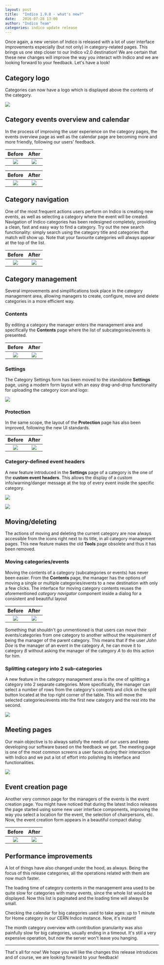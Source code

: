 ```yaml
---
layout: post
title:  "Indico 1.9.8 - what's new?"
date:   2016-07-28 13:00
author: "Indico Team"
categories: indico update release
---
```


Once again, a new version of Indico is released with a lot of user interface improvements especially (but not only) in category-related pages. This brings us one step closer to our Indico v2.0 destination! We are certain that these new changes will improve the way you interact with Indico and we are looking forward to your feedback. Let's have a look!

## Category logo

Categories can now have a logo which is displayed above the contents of the category.

![](/assets/2016-07-28-indico-1-9-8-news/category-logo.png)


## Category events overview and calendar
In the process of improving the user experience on the category pages, the events overview page as well as the calendar page are becoming more and more friendly, following our users' feedback.

Before             |  After
:-------------------------:|:-------------------------:
![](/assets/2016-07-28-indico-1-9-8-news/category-event-overview-before.png)  |  ![](/assets/2016-07-28-indico-1-9-8-news/category-event-overview-after.png)

Before             |  After
:-------------------------:|:-------------------------:
![](/assets/2016-07-28-indico-1-9-8-news/category-calendar-before.png)  |  ![](/assets/2016-07-28-indico-1-9-8-news/category-calendar-after.png)


## Category navigation
One of the most frequent actions users perform on Indico is creating new events, as well as selecting a category where the event will be created. Navigation of Indico categories has been redesigned completely, providing a clean, fast and easy way to find a category. Try out the new search functionality: simply search using the category title and categories that match will show up. Note that your favourite categories will always appear at the top of the list.

Before             |  After
:-------------------------:|:-------------------------:
![](/assets/2016-07-28-indico-1-9-8-news/category-navigator-before.png)  |  ![](/assets/2016-07-28-indico-1-9-8-news/category-navigator-after.png)

## Category management
Several improvements and simplifications took place in the category management area, allowing managers to create, configure, move and delete categories in a more efficient way.

### Contents
By editing a category the manager enters the management area and specifically the **Contents** page where the list of subcategories/events is presented.

Before             |  After
:-------------------------:|:-------------------------:
![](/assets/2016-07-28-indico-1-9-8-news/category-contents-before.png)  |  ![](/assets/2016-07-28-indico-1-9-8-news/category-contents-after.png)

### Settings
The Category Settings form has been moved to the standalone **Settings** page, using a modern form layout with an easy drag-and-drop functionality for uploading the category icon and logo:

![](/assets/2016-07-28-indico-1-9-8-news/category-settings.png)

### Protection
In the same scope, the layout of the **Protection** page has also been improved, following the new UI standards.

Before             |  After
:-------------------------:|:-------------------------:
![](/assets/2016-07-28-indico-1-9-8-news/category-protection-before.png)  |  ![](/assets/2016-07-28-indico-1-9-8-news/category-protection-after.png)

### Category-defined event headers

A new feature introduced in the **Settings** page of a category is the one of the **custom event headers**. This allows the display of a custom info/warning/danger message at the top of every event inside the specific category.

![](/assets/2016-07-28-indico-1-9-8-news/category-event-header-1.png)

![](/assets/2016-07-28-indico-1-9-8-news/category-event-header-2.png)

## Moving/deleting
The actions of moving and deleting the current category are now always accessible from the icons right next to its title, in all category management pages. This new feature makes the old **Tools** page obsolete and thus it has been removed.

### Moving categories/events
Moving the contents of a category (subcategories or events) has never been easier. From the **Contents** page, the manager has the options of moving a single or multiple categories/events to a new destination with only a few clicks. The interface for moving category contents reuses the aforementioned *category navigator* component inside a dialog for a consistent and beautiful layout

Before             |  After
:-------------------------:|:-------------------------:
![](/assets/2016-07-28-indico-1-9-8-news/move-category-before.png)  |  ![](/assets/2016-07-28-indico-1-9-8-news/move-category-after.png)

Something that shouldn't go unmentioned is that users can move their events/categories from one category to another without the requirement of being the manager of the parent category. This means that if the user *John Doe* is the manager of an event in the category *A*, he can move it to category *B* without asking the manager of the category *A* to do this action for him.

### Splitting category into 2 sub-categories
A new feature in the category management area is the one of splitting a category into 2 separate categories. More specifically, the manager can select a number of rows from the category's contents and click on the *split* button located at the top right corner of the table. This will move the selected categories/events into the first new category and the rest into the second.

![](/assets/2016-07-28-indico-1-9-8-news/split-category.png)


## Meeting pages
Our main objective is to always satisfy the needs of our users and keep developing our software based on the feedback we get. The meeting page is one of the most common screens a user faces during their interaction with Indico and we put a lot of effort into polishing its interface and functionalities.

![](/assets/2016-07-28-indico-1-9-8-news/meeting-page.png)

## Event creation page
Another very common page for the managers of the events is the event creation page. You might have noticed that during the latest Indico releases the page started using some new user interface components, improving the way you select a location for the event, the selection of chairpersons, etc. Now, the event creation form appears in a beautiful compact dialog:

Before             |  After
:-------------------------:|:-------------------------:
![](/assets/2016-07-28-indico-1-9-8-news/event-creation-before.png)  |  ![](/assets/2016-07-28-indico-1-9-8-news/event-creation-after.png)

## Performance improvements 
A lot of things have also changed under the hood, as always. Being the focus of this release categories, all the operations related with them are now much faster.

The loading time of category contents in the management area used to be quite slow for categories with many events, since the whole list would be displayed. Now this list is paginated and the loading time will always be small.

Checking the calendar for big categories used to take ages: up to 1 minute for Home category in our CERN Indico instance. Now, it's instant!

The month category overview with contribution granularity was also painfully slow for big categories, usually ending in a timeout. It's still a very expensive operation, but now the server won't leave you hanging.


-----

That's all for now! We hope you will like the changes this release introduces and of course, we are looking forward to your feedback!
